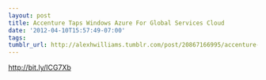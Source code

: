 ```yaml
---
layout: post
title: Accenture Taps Windows Azure For Global Services Cloud
date: '2012-04-10T15:57:49-07:00'
tags: 
tumblr_url: http://alexhwilliams.tumblr.com/post/20867166995/accenture-taps-windows-azure-for-global-services-cloud
---
```

<p><a href="http://bit.ly/ICG7Xb">http://bit.ly/ICG7Xb</a></p>

